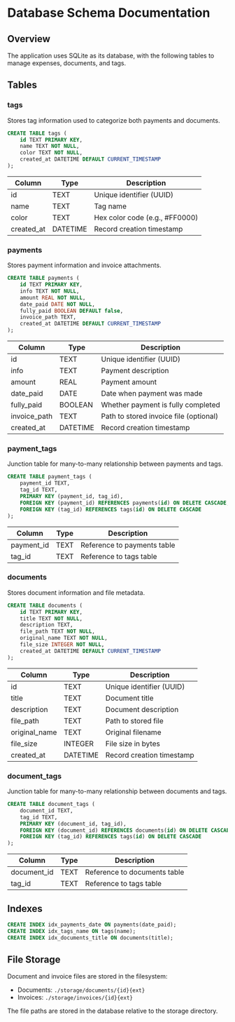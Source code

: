 # Database Schema Documentation

## Overview

The application uses SQLite as its database, with the following tables to manage expenses, documents, and tags.

## Tables

### tags

Stores tag information used to categorize both payments and documents.

```sql
CREATE TABLE tags (
    id TEXT PRIMARY KEY,
    name TEXT NOT NULL,
    color TEXT NOT NULL,
    created_at DATETIME DEFAULT CURRENT_TIMESTAMP
);
```

| Column     | Type     | Description                    |
| ---------- | -------- | ------------------------------ |
| id         | TEXT     | Unique identifier (UUID)       |
| name       | TEXT     | Tag name                       |
| color      | TEXT     | Hex color code (e.g., #FF0000) |
| created_at | DATETIME | Record creation timestamp      |

### payments

Stores payment information and invoice attachments.

```sql
CREATE TABLE payments (
    id TEXT PRIMARY KEY,
    info TEXT NOT NULL,
    amount REAL NOT NULL,
    date_paid DATE NOT NULL,
    fully_paid BOOLEAN DEFAULT false,
    invoice_path TEXT,
    created_at DATETIME DEFAULT CURRENT_TIMESTAMP
);
```

| Column       | Type     | Description                            |
| ------------ | -------- | -------------------------------------- |
| id           | TEXT     | Unique identifier (UUID)               |
| info         | TEXT     | Payment description                    |
| amount       | REAL     | Payment amount                         |
| date_paid    | DATE     | Date when payment was made             |
| fully_paid   | BOOLEAN  | Whether payment is fully completed     |
| invoice_path | TEXT     | Path to stored invoice file (optional) |
| created_at   | DATETIME | Record creation timestamp              |

### payment_tags

Junction table for many-to-many relationship between payments and tags.

```sql
CREATE TABLE payment_tags (
    payment_id TEXT,
    tag_id TEXT,
    PRIMARY KEY (payment_id, tag_id),
    FOREIGN KEY (payment_id) REFERENCES payments(id) ON DELETE CASCADE,
    FOREIGN KEY (tag_id) REFERENCES tags(id) ON DELETE CASCADE
);
```

| Column     | Type | Description                 |
| ---------- | ---- | --------------------------- |
| payment_id | TEXT | Reference to payments table |
| tag_id     | TEXT | Reference to tags table     |

### documents

Stores document information and file metadata.

```sql
CREATE TABLE documents (
    id TEXT PRIMARY KEY,
    title TEXT NOT NULL,
    description TEXT,
    file_path TEXT NOT NULL,
    original_name TEXT NOT NULL,
    file_size INTEGER NOT NULL,
    created_at DATETIME DEFAULT CURRENT_TIMESTAMP
);
```

| Column        | Type     | Description               |
| ------------- | -------- | ------------------------- |
| id            | TEXT     | Unique identifier (UUID)  |
| title         | TEXT     | Document title            |
| description   | TEXT     | Document description      |
| file_path     | TEXT     | Path to stored file       |
| original_name | TEXT     | Original filename         |
| file_size     | INTEGER  | File size in bytes        |
| created_at    | DATETIME | Record creation timestamp |

### document_tags

Junction table for many-to-many relationship between documents and tags.

```sql
CREATE TABLE document_tags (
    document_id TEXT,
    tag_id TEXT,
    PRIMARY KEY (document_id, tag_id),
    FOREIGN KEY (document_id) REFERENCES documents(id) ON DELETE CASCADE,
    FOREIGN KEY (tag_id) REFERENCES tags(id) ON DELETE CASCADE
);
```

| Column      | Type | Description                  |
| ----------- | ---- | ---------------------------- |
| document_id | TEXT | Reference to documents table |
| tag_id      | TEXT | Reference to tags table      |

## Indexes

```sql
CREATE INDEX idx_payments_date ON payments(date_paid);
CREATE INDEX idx_tags_name ON tags(name);
CREATE INDEX idx_documents_title ON documents(title);
```

## File Storage

Document and invoice files are stored in the filesystem:

- Documents: `./storage/documents/{id}{ext}`
- Invoices: `./storage/invoices/{id}{ext}`

The file paths are stored in the database relative to the storage directory.
